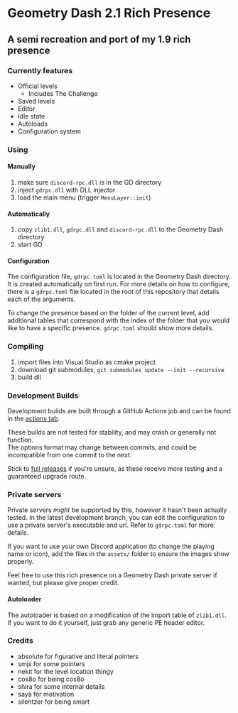 # Geometry Dash 2.1 Rich Presence

## A semi recreation and port of my 1.9 rich presence

### Currently features

* Official levels
  * Includes The Challenge
* Saved levels
* Editor
* Idle state
* Autoloads
* Configuration system

### Using

#### Manually

1. make sure `discord-rpc.dll` is in the GD directory
2. inject `gdrpc.dll` with DLL injector
3. load the main menu (trigger `MenuLayer::init`)

#### Automatically

1. copy `zlib1.dll`, `gdrpc.dll` and `discord-rpc.dll` to the Geometry Dash directory
2. start GD

#### Configuration

The configuration file, `gdrpc.toml` is located in the Geometry Dash directory. It is created automatically on first run.
For more details on how to configure, there is a `gdrpc.toml` file located in the root of this repository that details each of the arguments.

To change the presence based on the folder of the current level, add additional tables that correspond with the index of the folder that you would like to have a specific presence. `gdrpc.toml` should show more details.

### Compiling

1. import files into Visual Studio as cmake project
2. download git submodules, `git submodules update --init --recursive`
3. build dll

### Development Builds

Development builds are built through a GitHub Actions job and can be found in the [actions tab](https://github.com/qimiko/gdrpc/actions).

These builds are not tested for stability, and may crash or generally not function.  
The options format may change between commits, and could be incompatible from one commit to the next.  

Stick to [full releases](https://github.com/qimiko/gdrpc/releases) if you're unsure, as these receive more testing and a guaranteed upgrade route.

### Private servers

Private servers _might_ be supported by this, however it hasn't been actually tested.
In the latest development branch, you can edit the configuration to use a private server's executable and url. Refer to `gdrpc.toml` for more details.

If you want to use your own Discord application (to change the playing name or icon), add the files in the `assets/` folder to ensure the images show properly.

Feel free to use this rich presence on a Geometry Dash private server if wanted, but please give proper credit.

#### Autoloader

The autoloader is based on a modification of the import table of `zlib1.dll`. If you want to do it yourself, just grab any generic PE header editor.

### Credits

* absolute for figurative and literal pointers
* smjs for some pointers
* nekit for the level location thingy
* cos8o for being cos8o
* shira for some internal details
* saya for motivation
* silentzer for being smart
